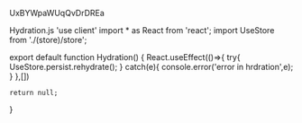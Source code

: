 UxBYWpaWUqQvDrDREa

Hydration.js
'use client'
import * as React from 'react';
import UseStore from './(store)/store';

export default function Hydration() {
    React.useEffect(()=>{
        try{
            UseStore.persist.rehydrate();
        } catch(e){
            console.error('error in hrdration',e);
        }
    },[])

    return null;
}